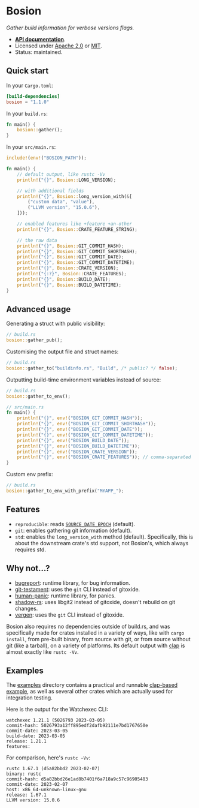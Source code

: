 # Bosion

_Gather build information for verbose versions flags._

- **[API documentation][docs]**.
- Licensed under [Apache 2.0][license] or [MIT](https://passcod.mit-license.org).
- Status: maintained.

[docs]: https://docs.rs/bosion
[license]: ../../LICENSE

## Quick start

In your `Cargo.toml`:

```toml
[build-dependencies]
bosion = "1.1.0"
```

In your `build.rs`:

```rust ,no_run
fn main() {
    bosion::gather();
}
```

In your `src/main.rs`:

```rust ,ignore
include!(env!("BOSION_PATH"));

fn main() {
    // default output, like rustc -Vv
    println!("{}", Bosion::LONG_VERSION);

    // with additional fields
    println!("{}", Bosion::long_version_with(&[
        ("custom data", "value"),
        ("LLVM version", "15.0.6"),
    ]));

    // enabled features like +feature +an-other
    println!("{}", Bosion::CRATE_FEATURE_STRING);

    // the raw data
    println!("{}", Bosion::GIT_COMMIT_HASH);
    println!("{}", Bosion::GIT_COMMIT_SHORTHASH);
    println!("{}", Bosion::GIT_COMMIT_DATE);
    println!("{}", Bosion::GIT_COMMIT_DATETIME);
    println!("{}", Bosion::CRATE_VERSION);
    println!("{:?}", Bosion::CRATE_FEATURES);
    println!("{}", Bosion::BUILD_DATE);
    println!("{}", Bosion::BUILD_DATETIME);
}
```

## Advanced usage

Generating a struct with public visibility:

```rust ,no_run
// build.rs
bosion::gather_pub();
```

Customising the output file and struct names:

```rust ,no_run
// build.rs
bosion::gather_to("buildinfo.rs", "Build", /* public? */ false);
```

Outputting build-time environment variables instead of source:

```rust ,ignore
// build.rs
bosion::gather_to_env();

// src/main.rs
fn main() {
    println!("{}", env!("BOSION_GIT_COMMIT_HASH"));
    println!("{}", env!("BOSION_GIT_COMMIT_SHORTHASH"));
    println!("{}", env!("BOSION_GIT_COMMIT_DATE"));
    println!("{}", env!("BOSION_GIT_COMMIT_DATETIME"));
    println!("{}", env!("BOSION_BUILD_DATE"));
    println!("{}", env!("BOSION_BUILD_DATETIME"));
    println!("{}", env!("BOSION_CRATE_VERSION"));
    println!("{}", env!("BOSION_CRATE_FEATURES")); // comma-separated
}
```

Custom env prefix:

```rust ,no_run
// build.rs
bosion::gather_to_env_with_prefix("MYAPP_");
```

## Features

- `reproducible`: reads [`SOURCE_DATE_EPOCH`](https://reproducible-builds.org/docs/source-date-epoch/) (default).
- `git`: enables gathering git information (default).
- `std`: enables the `long_version_with` method (default).
  Specifically, this is about the downstream crate's std support, not Bosion's, which always requires std.

## Why not...?

- [bugreport](https://github.com/sharkdp/bugreport): runtime library, for bug information.
- [git-testament](https://github.com/kinnison/git-testament): uses the `git` CLI instead of gitoxide.
- [human-panic](https://github.com/rust-cli/human-panic): runtime library, for panics.
- [shadow-rs](https://github.com/baoyachi/shadow-rs): uses libgit2 instead of gitoxide, doesn't rebuild on git changes.
- [vergen](https://github.com/rustyhorde/vergen): uses the `git` CLI instead of gitoxide.

Bosion also requires no dependencies outside of build.rs, and was specifically made for crates
installed in a variety of ways, like with `cargo install`, from pre-built binary, from source with
git, or from source without git (like a tarball), on a variety of platforms. Its default output with
[clap](https://clap.rs) is almost exactly like `rustc -Vv`.

## Examples

The [examples](./examples) directory contains a practical and runnable [clap-based example](./examples/clap/), as well
as several other crates which are actually used for integration testing.

Here is the output for the Watchexec CLI:

```plain
watchexec 1.21.1 (5026793 2023-03-05)
commit-hash: 5026793a12ff895edf2dafb92111e7bd1767650e
commit-date: 2023-03-05
build-date: 2023-03-05
release: 1.21.1
features:
```

For comparison, here's `rustc -Vv`:

```plain
rustc 1.67.1 (d5a82bbd2 2023-02-07)
binary: rustc
commit-hash: d5a82bbd26e1ad8b7401f6a718a9c57c96905483
commit-date: 2023-02-07
host: x86_64-unknown-linux-gnu
release: 1.67.1
LLVM version: 15.0.6
```
